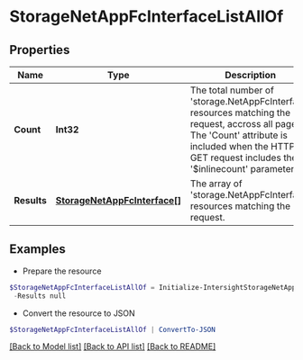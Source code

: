# StorageNetAppFcInterfaceListAllOf
## Properties

Name | Type | Description | Notes
------------ | ------------- | ------------- | -------------
**Count** | **Int32** | The total number of &#39;storage.NetAppFcInterface&#39; resources matching the request, accross all pages. The &#39;Count&#39; attribute is included when the HTTP GET request includes the &#39;$inlinecount&#39; parameter. | [optional] 
**Results** | [**StorageNetAppFcInterface[]**](StorageNetAppFcInterface.md) | The array of &#39;storage.NetAppFcInterface&#39; resources matching the request. | [optional] 

## Examples

- Prepare the resource
```powershell
$StorageNetAppFcInterfaceListAllOf = Initialize-IntersightStorageNetAppFcInterfaceListAllOf  -Count null `
 -Results null
```

- Convert the resource to JSON
```powershell
$StorageNetAppFcInterfaceListAllOf | ConvertTo-JSON
```

[[Back to Model list]](../README.md#documentation-for-models) [[Back to API list]](../README.md#documentation-for-api-endpoints) [[Back to README]](../README.md)

